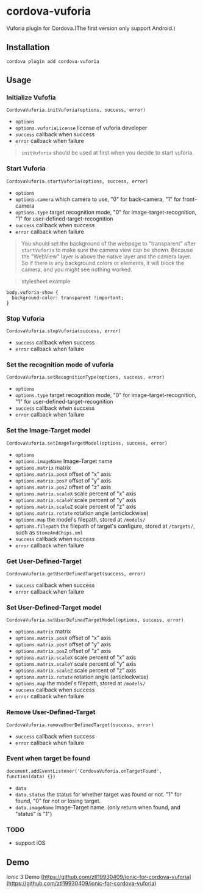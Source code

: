 # cordova-vuforia
Vuforia plugin for Cordova.(The first version only support Android.)

## Installation
`cordova plugin add cordova-vuforia`

## Usage
### Initialize Vufofia

`CordovaVuforia.initVuforia(options, success, error)`
* `options` 
* `options.vuforiaLicense` license of vuforia developer
* `success` callback when success
* `error` callback when failure

>`initVuforia` should be used at first when you decide to start vuforia.

### Start Vuforia

`CordovaVuforia.startVuforia(options, success, error)`
* `options`
* `options.camera` which camera to use, "0" for back-camera, "1" for front-camera
* `options.type` target recognition mode, "0" for image-target-recognition, "1" for user-defined-target-recognition
* `success` callback when success
* `error` callback when failure
  
>You should set the background of the webpage to "transparent" after `startVuforia` to make sure the camera view can be shown. Because the "WebView" layer is above the native layer and the camera layer. So if there is any background colors or elements, it will block the camera, and you might see nothing worked.

>stylesheet example
```
body.vuforia-show {
  background-color: transparent !important;
}
```

### Stop Vuforia

`CordovaVuforia.stopVuforia(success, error)`
* `success` callback when success
* `error` callback when failure

### Set the recognition mode of vuforia
`CordovaVuforia.setRecognitionType(options, success, error)`
* `options`
* `options.type` target recognition mode, "0" for image-target-recognition, "1" for user-defined-target-recognition
* `success` callback when success
* `error` callback when failure

### Set the Image-Target model
`CordovaVuforia.setImageTargetModel(options, success, error)`
* `options`
* `options.imageName` Image-Target name
* `options.matrix` matrix
* `options.matrix.posX` offset of "x" axis
* `options.matrix.posY` offset of "y" axis
* `options.matrix.posZ` offset of "z" axis
* `options.matrix.scaleX` scale percent of "x" axis
* `options.matrix.scaleY` scale percent of "y" axis
* `options.matrix.scaleZ` scale percent of "z" axis
* `options.matrix.rotate` rotation angle (anticlockwise)
* `options.map` the model's filepath, stored at `/models/`
* `options.filepath` the filepath of target's configure, stored at `/targets/`, such as `StoneAndChips.xml`
* `success` callback when success
* `error` callback when failure

### Get User-Defined-Target
`CordovaVuforia.getUserDefinedTarget(success, error)`
* `success` callback when success
* `error` callback when failure

### Set User-Defined-Target model
`CordovaVuforia.setUserDefinedTargetModel(options, success, error)`
* `options.matrix` matrix
* `options.matrix.posX` offset of "x" axis
* `options.matrix.posY` offset of "y" axis
* `options.matrix.posZ` offset of "z" axis
* `options.matrix.scaleX` scale percent of "x" axis
* `options.matrix.scaleY` scale percent of "y" axis
* `options.matrix.scaleZ` scale percent of "z" axis
* `options.matrix.rotate` rotation angle (anticlockwise)
* `options.map` the model's filepath, stored at `/models/`
* `success` callback when success
* `error` callback when failure

### Remove User-Defined-Target
`CordovaVuforia.removeUserDefinedTarget(success, error)`
* `success` callback when success
* `error` callback when failure

### Event when target be found
`document.addEventListener('CordovaVuforia.onTargetFound', function(data) {})`
* `data`
* `data.status` the status for whether target was found or not. "1" for found, "0" for not or losing target.
* `data.imageName` Image-Target name. (only return when found, and "status" is "1")

### TODO
* support iOS

## Demo
Ionic 3 Demo [https://github.com/ztl19930409/ionic-for-cordova-vuforia](https://github.com/ztl19930409/ionic-for-cordova-vuforia)


